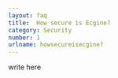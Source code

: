 ```yaml
---
layout: faq
title:  How secure is Ecgine?
category: Security
number: 1
urlname: howsecureisecgine?
---
```


write here